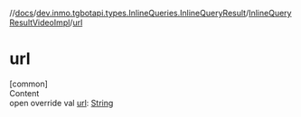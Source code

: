 //[docs](../../../index.md)/[dev.inmo.tgbotapi.types.InlineQueries.InlineQueryResult](../index.md)/[InlineQueryResultVideoImpl](index.md)/[url](url.md)



# url  
[common]  
Content  
open override val [url](url.md): [String](https://kotlinlang.org/api/latest/jvm/stdlib/kotlin/-string/index.html)  



